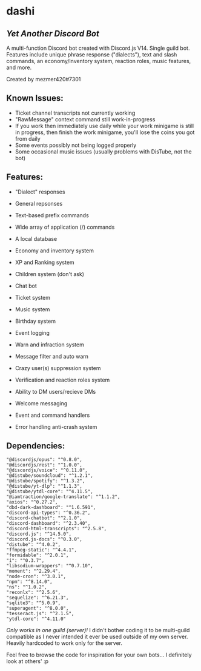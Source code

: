 # dashi
## _Yet Another Discord Bot_

A multi-function Discord bot created with Discord.js V14. Single guild bot. Features include unique phrase response ("dialects"), text and slash commands, an economy/inventory system, reaction roles, music features, and more.

Created by mezmer420#7301

## Known Issues:

- Ticket channel transcripts not currently working
- "RawMessage" context command still work-in-progress
- If you work then immediately use daily while your work minigame is still in progress, then finish the work minigame, you'll lose the coins you got from daily
- Some events possibly not being logged properly
- Some occasional music issues (usually problems with DisTube, not the bot)

## Features:

- "Dialect" responses
- General repsonses
- Text-based prefix commands
- Wide array of application (/) commands
- A local database
- Economy and inventory system
- XP and Ranking system
- Children system (don't ask)
- Chat bot
- Ticket system
- Music system
- Birthday system
- Event logging
- Warn and infraction system
- Message filter and auto warn
- Crazy user(s) suppression system
- Verification and reaction roles system
- Ability to DM users/recieve DMs
- Welcome messaging

- Event and command handlers
- Error handling anti-crash system

## Dependencies:

    "@discordjs/opus": "^0.8.0",
    "@discordjs/rest": "^1.0.0",
    "@discordjs/voice": "^0.11.0",
    "@distube/soundcloud": "^1.2.1",
    "@distube/spotify": "^1.3.2",
    "@distube/yt-dlp": "^1.1.3",
    "@distube/ytdl-core": "^4.11.5",
    "@iamtraction/google-translate": "^1.1.2",
    "axios": "^0.27.2",
    "dbd-dark-dashboard": "^1.6.591",
    "discord-api-types": "^0.36.2",
    "discord-chatbot": "^2.1.0",
    "discord-dashboard": "^2.3.40",
    "discord-html-transcripts": "^2.5.8",
    "discord.js": "^14.5.0",
    "discord.js-docs": "^0.3.0",
    "distube": "^4.0.2",
    "ffmpeg-static": "^4.4.1",
    "formidable": "^2.0.1",
    "i": "^0.3.7",
    "libsodium-wrappers": "^0.7.10",
    "moment": "^2.29.4",
    "node-cron": "^3.0.1",
    "npm": "^8.14.0",
    "ns": "^1.0.2",
    "reconlx": "^2.5.6",
    "sequelize": "^6.21.3",
    "sqlite3": "^5.0.9",
    "superagent": "^8.0.0",
    "tesseract.js": "^2.1.5",
    "ytdl-core": "^4.11.0"
    
*Only works in one guild (server)!* I didn't bother coding it to be multi-guild compatible as I never intended it ever be used outside of my own server. Heavily hardcoded to work only for the server.

Feel free to browse the code for inspiration for your own bots... I definitely look at others' :p
